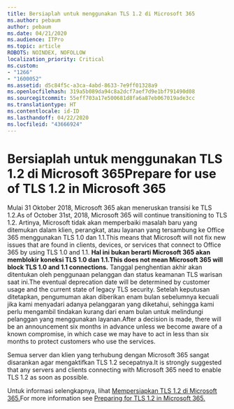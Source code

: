```yaml
---
title: Bersiaplah untuk menggunakan TLS 1.2 di Microsoft 365
ms.author: pebaum
author: pebaum
ms.date: 04/21/2020
ms.audience: ITPro
ms.topic: article
ROBOTS: NOINDEX, NOFOLLOW
localization_priority: Critical
ms.custom:
- "1266"
- "1600052"
ms.assetid: d5c84f5c-a3ca-4abd-8633-7e9ff01328a9
ms.openlocfilehash: 319a5b089da94c8a2dcf7aef7d9e1bf791490d08
ms.sourcegitcommit: 55eff703a17e500681d8fa6a87eb067019ade3cc
ms.translationtype: HT
ms.contentlocale: id-ID
ms.lasthandoff: 04/22/2020
ms.locfileid: "43666924"
---
```

# <a name="prepare-for-use-of-tls-12-in-microsoft-365"></a><span data-ttu-id="93b63-102">Bersiaplah untuk menggunakan TLS 1.2 di Microsoft 365</span><span class="sxs-lookup"><span data-stu-id="93b63-102">Prepare for use of TLS 1.2 in Microsoft 365</span></span>

<span data-ttu-id="93b63-103">Mulai 31 Oktober 2018, Microsoft 365 akan meneruskan transisi ke TLS 1.2.</span><span class="sxs-lookup"><span data-stu-id="93b63-103">As of October 31st, 2018, Microsoft 365 will continue transitioning to TLS 1.2.</span></span> <span data-ttu-id="93b63-104">Artinya, Microsoft tidak akan memperbaiki masalah baru yang ditemukan dalam klien, perangkat, atau layanan yang tersambung ke Office 365 menggunakan TLS 1.0 dan 1.1.</span><span class="sxs-lookup"><span data-stu-id="93b63-104">This means that Microsoft will not fix new issues that are found in clients, devices, or services that connect to Office 365 by using TLS 1.0 and 1.1.</span></span> <span data-ttu-id="93b63-105">**Hal ini bukan berarti Microsoft 365 akan memblokir koneksi TLS 1.0 dan 1.1.**</span><span class="sxs-lookup"><span data-stu-id="93b63-105">**This does not mean Microsoft 365 will block TLS 1.0 and 1.1 connections.**</span></span> <span data-ttu-id="93b63-106">Tanggal penghentian akhir akan ditentukan oleh penggunaan pelanggan dan status keamanan TLS warisan saat ini.</span><span class="sxs-lookup"><span data-stu-id="93b63-106">The eventual deprecation date will be determined by customer usage and the current state of legacy TLS security.</span></span> <span data-ttu-id="93b63-107">Setelah keputusan ditetapkan, pengumuman akan diberikan enam bulan sebelumnya kecuali jika kami menyadari adanya pelanggaran yang diketahui, sehingga kami perlu mengambil tindakan kurang dari enam bulan untuk melindungi pelanggan yang menggunakan layanan.</span><span class="sxs-lookup"><span data-stu-id="93b63-107">After a decision is made, there will be an announcement six months in advance unless we become aware of a known compromise, in which case we may have to act in less than six months to protect customers who use the services.</span></span>
  
<span data-ttu-id="93b63-108">Semua server dan klien yang terhubung dengan Microsoft 365 sangat disarankan agar mengaktifkan TLS 1.2 secepatnya.</span><span class="sxs-lookup"><span data-stu-id="93b63-108">It is strongly suggested that any servers and clients connecting with Microsoft 365 need to enable TLS 1.2 as soon as possible.</span></span>
  
<span data-ttu-id="93b63-109">Untuk informasi selengkapnya, lihat [Mempersiapkan TLS 1.2 di Microsoft 365.](https://support.microsoft.com/help/4057306/preparing-for-tls-1-2-in-office-365)</span><span class="sxs-lookup"><span data-stu-id="93b63-109">For more information see [Preparing for TLS 1.2 in Microsoft 365.](https://support.microsoft.com/help/4057306/preparing-for-tls-1-2-in-office-365)</span></span>
  